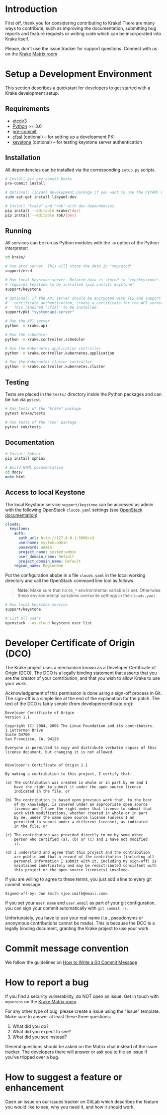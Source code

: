 # Introduction

First off, thank you for considering contributing to Krake! There are many
ways to contribute, such as improving the documentation, submitting bug
reports and feature requests or writing code which can be incorporated into
Krake itself.

Please, don't use the issue tracker for support questions. Connect with us on
the [Krake Matrix room](https://riot.im/app/#/room/#krake:matrix.org)


# Setup a Development Environment

This section describes a quickstart for developers to get started with a Krake
development setup.


## Requirements

 - [etcdv3](https://github.com/etcd-io/etcd/releases/)
 - [Python](https://www.python.org/downloads/) >= 3.6
 - [pre-commit](https://pre-commit.com/)
 - [cfssl](https://cfssl.org/) (optional) – for setting up a development PKI
 - [keystone](https://pypi.org/project/keystone/) (optional) – for testing
 keystone server authentication


## Installation

All dependencies can be installed via the corresponding `setup.py` scripts.

```bash
# Install git pre-commit hooks
pre-commit install

# Optional: libyaml development package if you want to use the PyYAML C extension.
sudo apt-get install libyaml-dev

# Install "krake" and "rok" with dev dependencies
pip install --editable krake/[dev]
pip install --editable rok/[dev]
```


## Running

All services can be run as Python modules with the `-m` option of the Python
interpreter:

```bash
cd krake/

# Run etcd server. This will store the data in "tmp/etcd".
support/etcd

# Run local Keystone server. Related data is stored in "tmp/keystone". This
# requires keystone to be installed (pip install keystone)
support/keystone

# Optional: If the API server should be encrypted with TLS and support client
#   certificate authentication, create a certificate for the API server.
#   This required "cfssl" to be installed.
support/pki "system:api-server"

# Run the API server
python -m krake.api

# Run the scheduler
python -m krake.controller.scheduler

# Run the Kubernetes application controller
python -m krake.controller.kubernetes.application

# Run the Kubernetes cluster controller
python -m krake.controller.kubernetes.cluster
```


## Testing

Tests are placed in the `tests/` directory inside the Python packages and can
be run via `pytest`.


```bash
# Run tests of the "krake" package
pytest krake/tests

# Run tests of the "rok" package
pytest rok/tests
```


## Documentation

```bash
# Install Sphinx
pip install sphinx

# Build HTML documentation
cd docs/
make html
```


## Access to local Keystone

The local Keystone service ``support/keystone`` can be accessed as admin with
the following OpenStack ``clouds.yaml`` settings (see
[OpenStack documentation](https://docs.openstack.org/python-openstackclient/latest/configuration/index.html#clouds-yaml))

```yaml
clouds:
  keystone:
    auth:
      auth_url: http://127.0.0.1:5000/v3
      username: system:admin
      password: admin
      project_name: system:admin
      user_domain_name: Default
      project_domain_name: Default
    region_name: RegionOne
```

Put the configuration abobe in a file `clouds.yaml` in the local working
directory and call the OpenStack command line tool as follows.

> **Note**: Make sure that no `OS_*` environmental variable is set. Otherwise
> these environmental variables overwrite settings in the `clouds.yaml`.

```bash
# Run local keystone service
support/keystone

# List all users
openstack --os-cloud keystone user list
```


# Developer Certificate of Origin (DCO)

The Krake project uses a mechanism known as a Developer Certificate of Origin
(DCO). The DCO is a legally binding statement that asserts that you are the
creator of your contribution, and that you wish to allow Krake to use your
work.

Acknowledgement of this permission is done using a sign-off process in Git.
The sign-off is a simple line at the end of the explanation for the patch. The
text of the DCO is fairly simple (from developercertificate.org):

```
Developer Certificate of Origin
Version 1.1

Copyright (C) 2004, 2006 The Linux Foundation and its contributors.
1 Letterman Drive
Suite D4700
San Francisco, CA, 94129

Everyone is permitted to copy and distribute verbatim copies of this
license document, but changing it is not allowed.


Developer's Certificate of Origin 1.1

By making a contribution to this project, I certify that:

(a) The contribution was created in whole or in part by me and I
    have the right to submit it under the open source license
    indicated in the file; or

(b) The contribution is based upon previous work that, to the best
    of my knowledge, is covered under an appropriate open source
    license and I have the right under that license to submit that
    work with modifications, whether created in whole or in part
    by me, under the same open source license (unless I am
    permitted to submit under a different license), as indicated
    in the file; or

(c) The contribution was provided directly to me by some other
    person who certified (a), (b) or (c) and I have not modified
    it.

(d) I understand and agree that this project and the contribution
    are public and that a record of the contribution (including all
    personal information I submit with it, including my sign-off) is
    maintained indefinitely and may be redistributed consistent with
    this project or the open source license(s) involved.
```

If you are willing to agree to these terms, you just add a line to every git
commit message:

`Signed-off-by: Joe Smith <joe.smith@email.com>`

If you set your `user.name` and `user.email` as part of your git
configuration, you can sign your commit automatically with `git commit -s`.

Unfortunately, you have to use your real name (i.e., pseudonyms or anonymous
contributions cannot be made). This is because the DCO is a legally binding
document, granting the Krake project to use your work.


# Commit message convention

We follow the guidelines on [How to Write a Git Commit
Message](https://chris.beams.io/posts/git-commit/)


# How to report a bug

If you find a security vulnerability, do NOT open an issue. Get in touch with
`mgoerens` on the [Krake Matrix
room](https://riot.im/app/#/room/#krake:matrix.org).

For any other type of bug, please create a issue using the "Issue" template.
Make sure to answer at least these three questions:
1. What did you do?
2. What did you expect to see?
3. What did you see instead?

General questions should be asked on the Matrix chat instead of the issue
tracker. The developers there will answer or ask you to file an issue if
you've tripped over a bug.


# How to suggest a feature or enhancement

Open an issue on our issues tracker on GitLab which describes the feature you
would like to see, why you need it, and how it should work.
